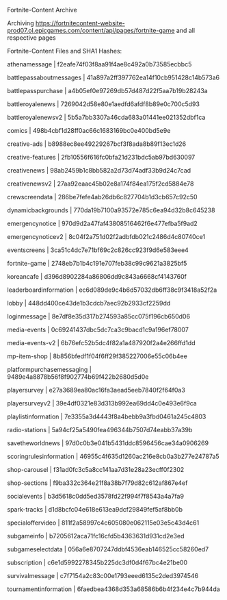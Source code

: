 Fortnite-Content Archive

Archiving https://fortnitecontent-website-prod07.ol.epicgames.com/content/api/pages/fortnite-game and all respective pages

Fortnite-Content Files and SHA1 Hashes:

athenamessage | f2eafe74f03f8aa91f4ae8c492a0b73585ecbbc5

battlepassaboutmessages | 41a897a2ff397762ea14f10cb951428c14b573a6

battlepasspurchase | a4b05ef0e97269db57d487d22f5aa7b19b28243a

battleroyalenews | 7269042d58e80e1aedfd6afdf8b89e0c700c5d93

battleroyalenewsv2 | 5b5a7bb3307a46cda683a01441ee021352dbf1ca

comics | 498b4cbf1d28ff0ac66c1683169bc0e400bd5e9e

creative-ads | b8988ec8ee49229267bcf3f8ada8b89f13ec1d26

creative-features | 2fb10556f616fc0bfa21d231bdc5ab97bd630097

creativenews | 98ab2459b1c8bb582a2d73d74adf33b9d24c7cad

creativenewsv2 | 27aa92eaac45b02e8a174f84ea175f2cd5884e78

crewscreendata | 286be7fefe4ab26db6c827704b1d3cb657c92c50

dynamicbackgrounds | 770da19b7100a93572e785c6ea94d32b8c645238

emergencynotice | 970d9d2a47faf43808516462f6e477efba5f9ad2

emergencynoticev2 | 8c04f2a751d02f2adbfdb021c2486d4c80740ce1

eventscreens | 3ca51c4dc7e71bf69c2c826cc923f9d6e583eee4

fortnite-game | 2748eb7b1b4c191e707feb38c99c9621a3825bf5

koreancafe | d396d8902284a86806dd9c843a6668cf4143760f

leaderboardinformation | ec6d089de9c4b6d57032db6ff38c9f3418a52f2a

lobby | 448dd400ce43de1b3cdcb7aec92b2933cf2259dd

loginmessage | 8e7df8e35d317b274593a85cc075f196cb650d06

media-events | 0c69241437dbc5dc7ca3c9bacd1c9a196ef78007

media-events-v2 | 6b76efc52b5dc4f82a1a487920f2a4e266ffd1dd

mp-item-shop | 8b856bfedf1f04f6ff29f385227006e55c06b4ee

platformpurchasemessaging | 9489e4a8878b56f8f902774b69f422b2680d5d0e

playersurvey | e27a3689ea80ac16fa3aead5eeb7840f2f64f0a3

playersurveyv2 | 39e4df0321e83d313b992ea69dd4c0e493e6f9ca

playlistinformation | 7e3355a3d4443f8a4bebb9a3fbd0461a245c4803

radio-stations | 5a94cf25a5490fea496344b7507d74eabb37a39b

savetheworldnews | 97d0c0b3e041b5431ddc8596456cae34a0906269

scoringrulesinformation | 46955c4f635d1260ac216e8cb0a3b277e24787a5

shop-carousel | f31ad0fc3c5a8cc141aa7d31e28a23ecff0f2302

shop-sections | f9ba332c364e21f8a38b7f79d82c612af867e4ef

socialevents | b3d5618c0dd5ed3578fd22f994f7f8543a4a7fa9

spark-tracks | d1d8bcfc04e618e613ea9dcf29849fef5af8bb0b

specialoffervideo | 811f2a58997c4c605080e062115e03e5c43d4c61

subgameinfo | b7205612aca71fc16cfd5b4363631d931cd2e3ed

subgameselectdata | 056a6e8707247ddbf4536eab146525cc58260ed7

subscription | c6e1d5992278345b225dc3df0d4f67bc4e21be00

survivalmessage | c7f7154a2c83c00e1793eeed6135c2ded3974546

tournamentinformation | 6faedbea4368d353a68586b6b4f234e4c7b944da

